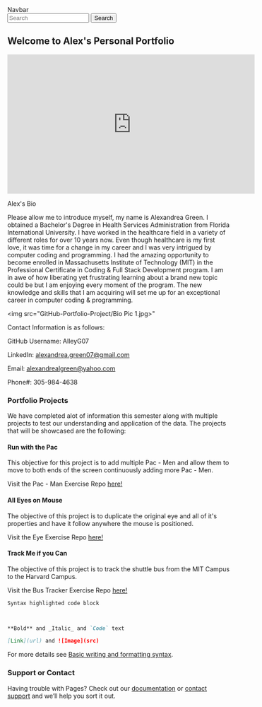 <nav class="navbar bg-light">
  <div class="container-fluid">
    <a class="navbar-brand">Navbar</a>
    <form class="d-flex" role="search">
      <input class="form-control me-2" type="search" placeholder="Search" aria-label="Search">
      <button class="btn btn-outline-success" type="submit">Search</button>
    </form>
  </div>
</nav>

## Welcome to Alex's Personal Portfolio

<iframe width="560" height="315" src="https://www.youtube.com/embed/K_A8-799meQ" title="YouTube video player" frameborder="0" allow="accelerometer; autoplay; clipboard-write; encrypted-media; gyroscope; picture-in-picture" allowfullscreen></iframe>

Alex's Bio

Please allow me to introduce myself, my name is Alexandrea Green. I obtained a Bachelor's Degree in Health Services Administration from Florida International University. I have worked in the healthcare field in a variety of different roles for over 10 years now. Even though healthcare is my first love, it was time for a change in my career and I was very intrigued by computer coding and programming. I had the amazing opportunity to become enrolled in Massachusetts Institute of Technology (MIT) in the Professional Certificate in Coding & Full Stack Development program. I am in awe of how liberating yet frustrating learning about a brand new topic could be but I am enjoying every moment of the program. The new knowledge and skills that I am acquiring will set me up for an exceptional career in computer coding & programming.

<img src="GitHub-Portfolio-Project/Bio Pic 1.jpg>"

Contact Information is as follows:

GitHub Username: AlleyG07
     
LinkedIn: alexandrea.green07@gmail.com
     
Email: alexandrealgreen@yahoo.com
     
Phone#: 305-984-4638

### Portfolio Projects

We have completed alot of information this semester along with multiple projects to test our understanding and application of the data. The projects that will be showcased are the following:

#### Run with the Pac

This objective for this project is to add multiple Pac - Men and allow them to move to both ends of the screen continuously adding more Pac - Men.

 Visit the Pac - Man Exercise Repo <a href="https://github.com/AlleyG07/Pac-Man-Alive-Repo" target="_blank">here!</a>
 
#### All Eyes on Mouse

The objective of this project is to duplicate the original eye and all of it's properties and have it follow anywhere the mouse is positioned.

Visit the Eye Exercise Repo <a href="https://github.com/AlleyG07/Eye-Exercise-Repo" target="_blank">here!</a>

#### Track Me if you Can

The objective of this project is to track the shuttle bus from the MIT Campus to the Harvard Campus.

Visit the Bus Tracker Exercise Repo <a href="https://github.com/AlleyG07/Real-Time-Bus-Tracker-Repo" target="_blank">here!</a>



```markdown
Syntax highlighted code block



**Bold** and _Italic_ and `Code` text

[Link](url) and ![Image](src)
```

For more details see [Basic writing and formatting syntax](https://docs.github.com/en/github/writing-on-github/getting-started-with-writing-and-formatting-on-github/basic-writing-and-formatting-syntax).

### Support or Contact

Having trouble with Pages? Check out our [documentation](https://docs.github.com/categories/github-pages-basics/) or [contact support](https://support.github.com/contact) and we’ll help you sort it out.
